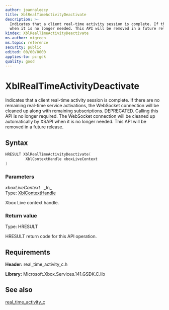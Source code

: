```yaml
---
author: joannaleecy
title: XblRealTimeActivityDeactivate
description: >-
  Indicates that a client real-time activity session is complete. If there are no remaining real-time service activations, the WebSocket connection will be cleaned up along with remaining subscriptions. DEPRECATED. Calling this API is no longer required. The WebSocket connection will be cleaned up automatically by XSAPI
  when it is no longer needed. This API will be removed in a future release.
kindex: XblRealTimeActivityDeactivate
ms.author: migreen
ms.topic: reference
security: public
edited: 00/00/0000
applies-to: pc-gdk
quality: good
---
```


# XblRealTimeActivityDeactivate  

Indicates that a client real-time activity session is complete. If there are no remaining real-time service activations, the WebSocket connection will be cleaned up along with remaining subscriptions. DEPRECATED. Calling this API is no longer required. The WebSocket connection will be cleaned up automatically by XSAPI when it is no longer needed. This API will be removed in a future release.  

## Syntax  
  
```cpp
HRESULT XblRealTimeActivityDeactivate(  
         XblContextHandle xboxLiveContext  
)  
```  
  
### Parameters  
  
*xboxLiveContext* &nbsp;&nbsp;\_In\_  
Type: [XblContextHandle](../../types_c/handles/xblcontexthandle.md)  
  
Xbox Live context handle.  
  
  
### Return value  
Type: HRESULT
  
HRESULT return code for this API operation.
  
## Requirements  
  
**Header:** real_time_activity_c.h
  
**Library:** Microsoft.Xbox.Services.141.GSDK.C.lib
  
## See also  
[real_time_activity_c](../real_time_activity_c_members.md)  
  
  